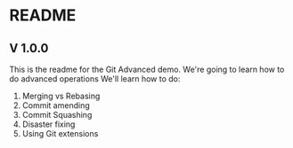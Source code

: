# README

## V 1.0.0
This is the readme for the Git Advanced demo. We're going to learn how to do advanced operations
We'll learn how to do:

1. Merging vs Rebasing
1. Commit amending
1. Commit Squashing
1. Disaster fixing
1. Using Git extensions

